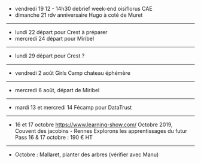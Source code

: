 - vendredi 19 12 - 14h30 debrief week-end oisiflorus CAE
- dimanche 21 rdv anniversaire Hugo à coté de Muret
---
- lundi 22 départ pour Crest à préparer
- mercredi 24 départ pour Miribel
---
- lundi 29 départ pour Crest ?
---
- vendredi 2 août Girls Camp chateau éphémère
---
- mercredi 6 août, départ de Miribel
---
- mardi 13 et mercredi 14 Fécamp pour DataTrust
---
- 16 et 17 octobre https://www.learning-show.com/ Octobre 2019, Couvent des jacobins - Rennes   Explorons les apprentissages du futur  Pass 16 & 17 octobre : 190 € HT
---
- Octobre : Mallaret, planter des arbres (vérifier avec Manu)
